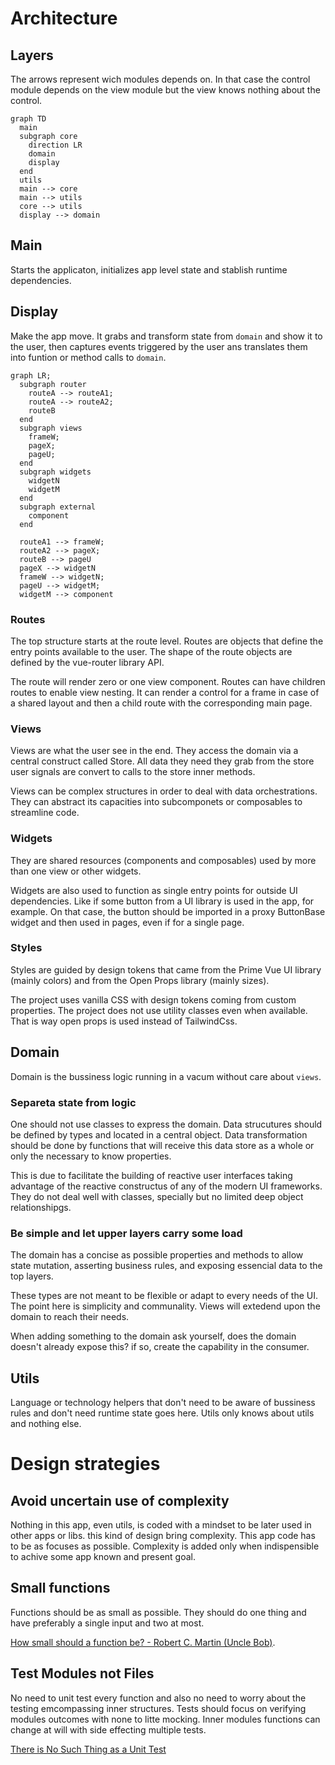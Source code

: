 # Architecture

## Layers

The arrows represent wich modules depends on. In that case the control module depends on the view module but the view knows nothing about the control.

```mermaid
graph TD
  main
  subgraph core
    direction LR
    domain
    display
  end
  utils
  main --> core
  main --> utils
  core --> utils
  display --> domain
```

## Main

Starts the applicaton, initializes app level state and stablish runtime dependencies.

## Display

Make the app move. It grabs and transform state from `domain` and show it to the user, then captures events triggered by the user ans translates them into funtion or method calls to `domain`.

```mermaid
graph LR;
  subgraph router
    routeA --> routeA1;
    routeA --> routeA2;
    routeB
  end
  subgraph views
    frameW;
    pageX;
    pageU;
  end
  subgraph widgets
    widgetN
    widgetM
  end
  subgraph external
    component
  end

  routeA1 --> frameW;
  routeA2 --> pageX;
  routeB --> pageU
  pageX --> widgetN
  frameW --> widgetN;
  pageU --> widgetM;
  widgetM --> component
```

### Routes

The top structure starts at the route level. Routes are objects that define the entry points available to the user. The shape of the route objects are defined by the vue-router library API.

The route will render zero or one view component. Routes can have children routes to enable view nesting. It can render a control for a frame in case of a shared layout and then a child route with the corresponding main page.

### Views

Views are what the user see in the end. They access the domain via a central construct called Store. All data they need they grab from the store user signals are convert to calls to the store inner methods.

Views can be complex structures in order to deal with data orchestrations. They can abstract its capacities into subcomponets or composables to streamline code.

### Widgets

They are shared resources (components and composables) used by more than one view or other widgets.

Widgets are also used to function as single entry points for outside UI dependencies. Like if some button from a UI library is used in the app, for example. On that case, the button should be imported in a proxy ButtonBase widget and then used in pages, even if for a single page.

### Styles

Styles are guided by design tokens that came from the Prime Vue UI library (mainly colors) and from the Open Props library (mainly sizes).

The project uses vanilla CSS with design tokens coming from custom properties. The project does not use utility classes even when available. That is way open props is used instead of TailwindCss.

## Domain

Domain is the bussiness logic running in a vacum without care about `views`.

### Separeta state from logic

One should not use classes to express the domain. Data strucutures should be defined by types and located in a central object. Data transformation should be done by functions that will receive this data store as a whole or only the necessary to know properties.

This is due to facilitate the building of reactive user interfaces taking advantage of the reactive constructus of any of the modern UI frameworks. They do not deal well with classes, specially but no limited deep object relationshipgs.

### Be simple and let upper layers carry some load

The domain has a concise as possible properties and methods to allow state mutation, asserting business rules, and exposing essencial data to the top layers.

These types are not meant to be flexible or adapt to every needs of the UI. The point here is simplicity and communality. Views will extedend upon the domain to reach their needs.

When adding something to the domain ask yourself, does the domain doesn't already expose this? if so, create the capability in the consumer.

## Utils

Language or technology helpers that don't need to be aware of bussiness rules and don't need runtime state goes here. Utils only knows about utils and nothing else.

# Design strategies

## Avoid uncertain use of complexity

Nothing in this app, even utils, is coded with a mindset to be later used in other apps or libs. this kind of design bring complexity. This app code has to be as focuses as possible. Complexity is added only when indispensible to achive some app known and present goal.

## Small functions

Functions should be as small as possible. They should do one thing and have preferably a single input and two at most. 

[How small should a function be? - Robert C. Martin (Uncle Bob)](https://www.youtube.com/watch?v=rXjf8eiGsSI).

## Test Modules not Files

No need to unit test every function and also no need to worry about the testing emcompassing inner structures. Tests should focus on verifying modules outcomes with none to litte mocking. Inner modules functions can change at will with side effecting multiple tests.

[There is No Such Thing as a Unit Test](https://dev.to/awwsmm/there-is-no-such-thing-as-a-unit-test-50j3)
